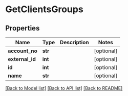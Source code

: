 # GetClientsGroups

## Properties
Name | Type | Description | Notes
------------ | ------------- | ------------- | -------------
**account_no** | **str** |  | [optional] 
**external_id** | **int** |  | [optional] 
**id** | **int** |  | [optional] 
**name** | **str** |  | [optional] 

[[Back to Model list]](../README.md#documentation-for-models) [[Back to API list]](../README.md#documentation-for-api-endpoints) [[Back to README]](../README.md)

